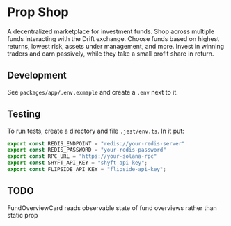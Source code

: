 # Prop Shop

A decentralized marketplace for investment funds. Shop across multiple funds interacting with the Drift exchange.
Choose funds based on highest returns, lowest risk, assets under management, and more.
Invest in winning traders and earn passively, while they take a small profit share in return.

## Development

See `packages/app/.env.exmaple` and create a `.env` next to it.

## Testing

To run tests, create a directory and file `.jest/env.ts`.
In it put:

```typescript
export const REDIS_ENDPOINT = "redis://your-redis-server"
export const REDIS_PASSWORD = "your-redis-password"
export const RPC_URL = "https://your-solana-rpc"
export const SHYFT_API_KEY = "shyft-api-key";
export const FLIPSIDE_API_KEY = "flipside-api-key";
```

## TODO

FundOverviewCard reads observable state of fund overviews rather than static prop

